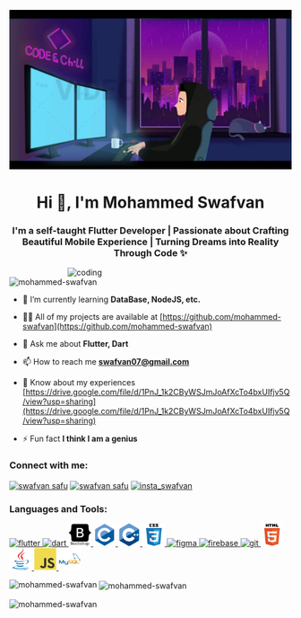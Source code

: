 ![logo](https://github.com/mohammed-swafvan/mohammed-swafvan/blob/main/git.png)
<h1 align="center">Hi 👋, I'm Mohammed Swafvan</h1>
<h3 align="center">I'm a self-taught Flutter Developer | Passionate about Crafting Beautiful Mobile
Experience | Turning Dreams into Reality Through Code ✨</h3>

<img align="right" alt="coding" width="400" src="https://media.tenor.com/YZPnGuPeZv8AAAAd/coding.gif">

<p align="left"> <img src="https://komarev.com/ghpvc/?username=mohammed-swafvan&label=Profile%20views&color=0e75b6&style=flat" alt="mohammed-swafvan" /> </p>


- 🌱 I’m currently learning **DataBase, NodeJS, etc.**

- 👨‍💻 All of my projects are available at [https://github.com/mohammed-swafvan](https://github.com/mohammed-swafvan)

- 💬 Ask me about **Flutter, Dart**

- 📫 How to reach me **swafvan07@gmail.com**

- 📄 Know about my experiences [https://drive.google.com/file/d/1PnJ_1k2CByWSJmJoAfXcTo4bxUIfjv5Q/view?usp=sharing](https://drive.google.com/file/d/1PnJ_1k2CByWSJmJoAfXcTo4bxUIfjv5Q/view?usp=sharing)

- ⚡ Fun fact **I think I am a genius**

<h3 align="left">Connect with me:</h3>
<p align="left">
<a href="[https://linkedin.com/in/swafvan safu](https://www.linkedin.com/in/swafvan/)" target="blank"><img align="center" src="https://raw.githubusercontent.com/rahuldkjain/github-profile-readme-generator/master/src/images/icons/Social/linked-in-alt.svg" alt="swafvan safu" height="30" width="40" /></a>
<a href="https://fb.com/swafvan safu" target="blank"><img align="center" src="https://raw.githubusercontent.com/rahuldkjain/github-profile-readme-generator/master/src/images/icons/Social/facebook.svg" alt="swafvan safu" height="30" width="40" /></a>
<a href="https://instagram.com/insta_swafvan" target="blank"><img align="center" src="https://raw.githubusercontent.com/rahuldkjain/github-profile-readme-generator/master/src/images/icons/Social/instagram.svg" alt="insta_swafvan" height="30" width="40" /></a>
</p>

<h3 align="left">Languages and Tools:</h3>
<p align="left"> <a href="https://flutter.dev" target="_blank" rel="noreferrer"> <img src="https://www.vectorlogo.zone/logos/flutterio/flutterio-icon.svg" alt="flutter" width="40" height="40"/> </a> <a href="https://dart.dev" target="_blank" rel="noreferrer"> <img src="https://www.vectorlogo.zone/logos/dartlang/dartlang-icon.svg" alt="dart" width="40" height="40"/> </a>  <a href="https://getbootstrap.com" target="_blank" rel="noreferrer"> <img src="https://raw.githubusercontent.com/devicons/devicon/master/icons/bootstrap/bootstrap-plain-wordmark.svg" alt="bootstrap" width="40" height="40"/> </a> <a href="https://www.cprogramming.com/" target="_blank" rel="noreferrer"> <img src="https://raw.githubusercontent.com/devicons/devicon/master/icons/c/c-original.svg" alt="c" width="40" height="40"/> </a> <a href="https://www.w3schools.com/cpp/" target="_blank" rel="noreferrer"> <img src="https://raw.githubusercontent.com/devicons/devicon/master/icons/cplusplus/cplusplus-original.svg" alt="cplusplus" width="40" height="40"/> </a> <a href="https://www.w3schools.com/css/" target="_blank" rel="noreferrer"> <img src="https://raw.githubusercontent.com/devicons/devicon/master/icons/css3/css3-original-wordmark.svg" alt="css3" width="40" height="40"/> </a>  <a href="https://www.figma.com/" target="_blank" rel="noreferrer"> <img src="https://www.vectorlogo.zone/logos/figma/figma-icon.svg" alt="figma" width="40" height="40"/> </a> <a href="https://firebase.google.com/" target="_blank" rel="noreferrer"> <img src="https://www.vectorlogo.zone/logos/firebase/firebase-icon.svg" alt="firebase" width="40" height="40"/> </a> <a href="https://git-scm.com/" target="_blank" rel="noreferrer"> <img src="https://www.vectorlogo.zone/logos/git-scm/git-scm-icon.svg" alt="git" width="40" height="40"/> </a> <a href="https://www.w3.org/html/" target="_blank" rel="noreferrer"> <img src="https://raw.githubusercontent.com/devicons/devicon/master/icons/html5/html5-original-wordmark.svg" alt="html5" width="40" height="40"/> </a> <a href="https://www.java.com" target="_blank" rel="noreferrer"> <img src="https://raw.githubusercontent.com/devicons/devicon/master/icons/java/java-original.svg" alt="java" width="40" height="40"/> </a> <a href="https://developer.mozilla.org/en-US/docs/Web/JavaScript" target="_blank" rel="noreferrer"> <img src="https://raw.githubusercontent.com/devicons/devicon/master/icons/javascript/javascript-original.svg" alt="javascript" width="40" height="40"/> </a> <a href="https://www.mysql.com/" target="_blank" rel="noreferrer"> <img src="https://raw.githubusercontent.com/devicons/devicon/master/icons/mysql/mysql-original-wordmark.svg" alt="mysql" width="40" height="40"/> </a> </p>

<p><img align="left" src="https://github-readme-stats.vercel.app/api/top-langs?username=mohammed-swafvan&show_icons=true&locale=en&layout=compact" alt="mohammed-swafvan" /></p>

<p>&nbsp;<img align="center" src="https://github-readme-stats.vercel.app/api?username=mohammed-swafvan&show_icons=true&locale=en" alt="mohammed-swafvan" /></p>

<p><img align="center" src="https://github-readme-streak-stats.herokuapp.com/?user=mohammed-swafvan&" alt="mohammed-swafvan" /></p>
